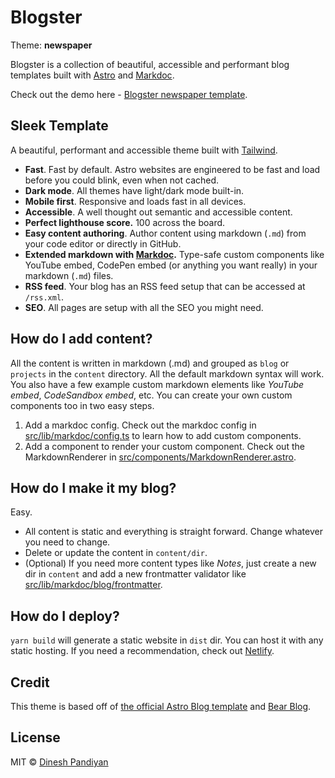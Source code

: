 # Blogster

Theme: **newspaper**

Blogster is a collection of beautiful, accessible and performant blog templates built with [Astro](https://astro.build) and [Markdoc](https://markdoc.dev).

Check out the demo here - [Blogster newspaper template](https://blogster-newspaper.netlify.app).

## Sleek Template

A beautiful, performant and accessible theme built with [Tailwind](https://tailwindcss.com).

- **Fast**. Fast by default. Astro websites are engineered to be fast and load before you could blink, even when not cached.
- **Dark mode**. All themes have light/dark mode built-in.
- **Mobile first**. Responsive and loads fast in all devices.
- **Accessible**. A well thought out semantic and accessible content.
- **Perfect lighthouse score.** 100 across the board.
- **Easy content authoring**. Author content using markdown (`.md`) from your code editor or directly in GitHub.
- **Extended markdown with [Markdoc](https://markdoc.dev).** Type-safe custom components like YouTube embed, CodePen embed (or anything you want really) in your markdown (`.md`) files.
- **RSS feed**. Your blog has an RSS feed setup that can be accessed at `/rss.xml`.
- **SEO**. All pages are setup with all the SEO you might need.

## How do I add content?

All the content is written in markdown (.md) and grouped as `blog` or `projects` in the `content` directory. All the default markdown syntax will work. You also have a few example custom markdown elements like _YouTube embed_, _CodeSandbox embed_, etc. You can create your own custom components too in two easy steps.

1. Add a markdoc config. Check out the markdoc config in [src/lib/markdoc/config.ts](src/lib/markdoc/config.ts) to learn how to add custom components.
2. Add a component to render your custom component. Check out the MarkdownRenderer in [src/components/MarkdownRenderer.astro](src/components/MarkdownRenderer.astro).

## How do I make it my blog?

Easy.

- All content is static and everything is straight forward. Change whatever you need to change.
- Delete or update the content in `content/dir`.
- (Optional) If you need more content types like _Notes_, just create a new dir in `content` and add a new frontmatter validator like [src/lib/markdoc/blog/frontmatter](src/lib/markdoc/blog/frontmatter).

## How do I deploy?

`yarn build` will generate a static website in `dist` dir. You can host it with any static hosting. If you need a recommendation, check out [Netlify](netlify.com).

## Credit

This theme is based off of [the official Astro Blog template](https://github.com/withastro/astro/tree/main/examples/blog) and [Bear Blog](https://github.com/HermanMartinus/bearblog/).

## License

MIT © [Dinesh Pandiyan](https://github.com/flexdinesh)
